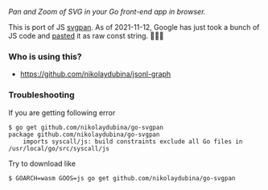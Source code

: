 _Pan and Zoom of SVG in your Go front-end app in browser._

This is port of JS [svgpan](https://github.com/aleofreddi/svgpan]). As of 2021-11-12, Google has just took a bunch of JS code and [pasted](https://github.com/google/pprof/blob/master/third_party/svgpan/svgpan.go) it as raw const string. 🤦🏻‍♂️

### Who is using this?

- https://github.com/nikolaydubina/jsonl-graph

### Troubleshooting

If you are getting following error

```
$ go get github.com/nikolaydubina/go-svgpan
package github.com/nikolaydubina/go-svgpan
    imports syscall/js: build constraints exclude all Go files in /usr/local/go/src/syscall/js
```

Try to download like

```
$ GOARCH=wasm GOOS=js go get github.com/nikolaydubina/go-svgpan
```
